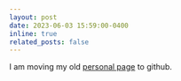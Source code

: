 ```yaml
---
layout: post
date: 2023-06-03 15:59:00-0400
inline: true
related_posts: false
---
```


I am moving my old [personal page](https://sites.google.com/site/marcandrecarbonneau/publications) to github.
